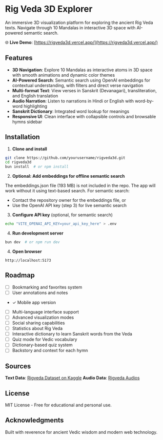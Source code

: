 # Rig Veda 3D Explorer

An immersive 3D visualization platform for exploring the ancient Rig Veda texts. Navigate through 10 Mandalas in interactive 3D space with AI-powered semantic search.

🌐 **Live Demo**: [https://rigveda3d.vercel.app/](https://rigveda3d.vercel.app/)

## Features

- **3D Navigation**: Explore 10 Mandalas as interactive atoms in 3D space with smooth animations and dynamic color themes
- **AI-Powered Search**: Semantic search using OpenAI embeddings for contextual understanding, with filters and direct verse navigation
- **Multi-format Text**: View verses in Sanskrit (Devanagari), transliteration, and English translation
- **Audio Narration**: Listen to narrations in Hindi or English with word-by-word highlighting
- **Sanskrit Dictionary**: Integrated word lookup for meanings
- **Responsive UI**: Clean interface with collapsible controls and browsable hymns sidebar

## Installation

1. **Clone and install**

```bash
git clone https://github.com/yourusername/rigveda3d.git
cd rigveda3d
bun install  # or npm install
```

2. **Optional: Add embeddings for offline semantic search**

The embeddings.json file (193 MB) is not included in the repo. The app will work without it using text-based search. For semantic search:

- Contact the repository owner for the embeddings file, or
- Use the OpenAI API key (step 3) for live semantic search

3. **Configure API key** (optional, for semantic search)

```bash
echo "VITE_OPENAI_API_KEY=your_api_key_here" > .env
```

4. **Run development server**

```bash
bun dev  # or npm run dev
```

4. **Open browser**

```
http://localhost:5173
```

## Roadmap

- [ ] Bookmarking and favorites system
- [ ] User annotations and notes
- ✓ Mobile app version
- [ ] Multi-language interface support
- [ ] Advanced visualization modes
- [ ] Social sharing capabilities
- [ ] Statistics about Rig Veda
- [ ] Interactive dictionary to learn Sanskrit words from the Veda
- [ ] Quiz mode for Vedic vocabulary
- [ ] Dictionary-based quiz system
- [ ] Backstory and context for each hymn

## Sources

**Text Data**: [Rigveda Dataset on Kaggle](https://www.kaggle.com/datasets/varunrajuvangar/rigved-all-sukta-verses-and-meaning-dataset)
**Audio Data**: [Rigveda Audios](https://github.com/aasi-archive/rv-audio)

## License

MIT License - Free for educational and personal use.

## Acknowledgments

Built with reverence for ancient Vedic wisdom and modern web technology.
